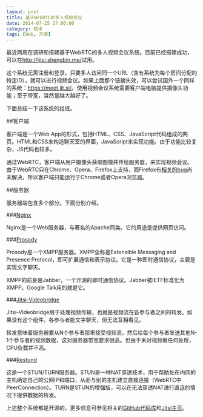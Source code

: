 ```yaml
---
layout: post
title: 基于WebRTC的多人视频会议
date: 2014-07-25 17:00:00
category: 技术
tags: [Web, 开源]
---
```


最近两周在调研和搭建基于WebRTC的多人视频会议系统。目前已经搭建成功，可以在<http://jitsi.shengbin.me/>试用。

<!--more-->

这个系统无需注册和登录，只要多人访问同一个URL（含有系统为每个房间分配的特定ID），就可以进行视频会议。如果上面那个链接失效，可以尝试国外一个同样的系统：<https://meet.jit.si/>。使用视频会议系统需要客户端电脑提供摄像头功能；至于带宽，当然是越大越好了。

下面总结一下该系统的组成。

##客户端

客户端是一个Web App的形式，包括HTML、CSS、JavaScript代码组成的网页。HTML和CSS来构造聊天室的界面，JavaScript来实现功能。由于功能比较复杂，JS代码也较多。

通过WebRTC，客户端从用户摄像头获取图像并传给服务器，来实现视频会议。由于WebRTC只在Chrome、Opera、Firefox上支持，而Firefox有[相关的bug](https://bugzilla.mozilla.org/show_bug.cgi?id=977864)尚未解决，所以客户端只能运行于Chrome或者Opera浏览器。

##服务器

服务器端包含多个部分。下面分别介绍。

###[Nginx](http://nginx.org/)

Nginx是一个Web服务器，与著名的Apache同类。它的用途是提供网页访问。

###[Prosody](http://prosody.im/)

Prosody是一个XMPP服务器。XMPP全称是Extensible Messaging and Presence Protocol，即可扩展通信和表示协议。它是一种即时通信协议，主要是实现文字聊天。

XMPP的前身是Jabber，一个开源的即时通信协议。Jabber被IETF标准化为XMPP。Google Talk用的就是它。

###[Jitsi-Videobridge](https://jitsi.org/Projects/JitsiVideobridge)

Jitsi-Videobridge用于处理视频传输，也就是视频流在各参与者之间的转发。如果没有这个组件，各参与者能文字聊天，但无法互相看见。

转发意味着服务器要从N个参与者那里接受视频流，然后给每个参与者发送其他N-1个参与者的视频数据，这对服务器带宽要求很高。但由于未对视频做任何处理，CPU负载并不高。

###[Restund](http://www.creytiv.com/restund.html)

这是一个STUN/TURN服务器。STUN是一种NAT穿透技术，用于帮助处在内网的主机确定自己的公网IP和端口，从而与别的主机建立直接连接（WebRTC中PeerConnection）。TURN是STUN的增强版，可以在无法穿透NAT进行直连的情况下提供数据的转发。

上述整个系统都是开源的，更多信息可参见相关的[GitHub代码库](https://github.com/jitsi/jitsi-meet)和[Jitsi主页](https://jitsi.org/)。
